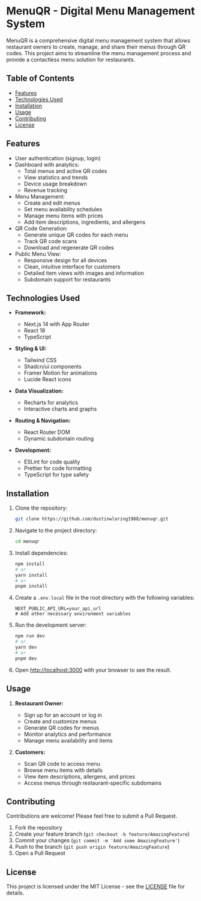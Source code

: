 # MenuQR - Digital Menu Management System

MenuQR is a comprehensive digital menu management system that allows restaurant owners to create, manage, and share their menus through QR codes. This project aims to streamline the menu management process and provide a contactless menu solution for restaurants.

## Table of Contents

- [Features](#features)
- [Technologies Used](#technologies-used)
- [Installation](#installation)
- [Usage](#usage)
- [Contributing](#contributing)
- [License](#license)

## Features

- User authentication (signup, login)
- Dashboard with analytics:
  - Total menus and active QR codes
  - View statistics and trends
  - Device usage breakdown
  - Revenue tracking
- Menu Management:
  - Create and edit menus
  - Set menu availability schedules
  - Manage menu items with prices
  - Add item descriptions, ingredients, and allergens
- QR Code Generation:
  - Generate unique QR codes for each menu
  - Track QR code scans
  - Download and regenerate QR codes
- Public Menu View:
  - Responsive design for all devices
  - Clean, intuitive interface for customers
  - Detailed item views with images and information
  - Subdomain support for restaurants

## Technologies Used

- **Framework:**
  - Next.js 14 with App Router
  - React 18
  - TypeScript

- **Styling & UI:**
  - Tailwind CSS
  - Shadcn/ui components
  - Framer Motion for animations
  - Lucide React icons

- **Data Visualization:**
  - Recharts for analytics
  - Interactive charts and graphs

- **Routing & Navigation:**
  - React Router DOM
  - Dynamic subdomain routing

- **Development:**
  - ESLint for code quality
  - Prettier for code formatting
  - TypeScript for type safety

## Installation

1. Clone the repository:
   ```bash
   git clone https://github.com/dustinwloring1988/menuqr.git
   ```

2. Navigate to the project directory:
   ```bash
   cd menuqr
   ```

3. Install dependencies:
   ```bash
   npm install
   # or
   yarn install
   # or
   pnpm install
   ```

4. Create a `.env.local` file in the root directory with the following variables:
   ```env
   NEXT_PUBLIC_API_URL=your_api_url
   # Add other necessary environment variables
   ```

5. Run the development server:
   ```bash
   npm run dev
   # or
   yarn dev
   # or
   pnpm dev
   ```

6. Open [http://localhost:3000](http://localhost:3000) with your browser to see the result.

## Usage

1. **Restaurant Owner:**
   - Sign up for an account or log in
   - Create and customize menus
   - Generate QR codes for menus
   - Monitor analytics and performance
   - Manage menu availability and items

2. **Customers:**
   - Scan QR code to access menu
   - Browse menu items with details
   - View item descriptions, allergens, and prices
   - Access menus through restaurant-specific subdomains

## Contributing

Contributions are welcome! Please feel free to submit a Pull Request.

1. Fork the repository
2. Create your feature branch (`git checkout -b feature/AmazingFeature`)
3. Commit your changes (`git commit -m 'Add some AmazingFeature'`)
4. Push to the branch (`git push origin feature/AmazingFeature`)
5. Open a Pull Request

## License

This project is licensed under the MIT License - see the [LICENSE](LICENSE) file for details.
